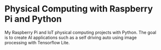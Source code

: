 # Physical Computing with Raspberry Pi and Python

My Raspberry Pi and IoT physical computing projects with Python. The goal is to create AI applications such as a self driving auto using image processing with Tensorflow Lite.
